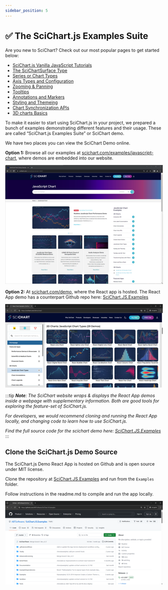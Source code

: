 ```yaml
---
sidebar_position: 5
---
```


# ✅ The SciChart.js Examples Suite

Are you new to SciChart? Check out our most popular pages to get started below:

*   [SciChart.js Vanilla JavaScript Tutorials](/docs/get-started/tutorials-js-npm-webpack/tutorial-01-setting-up-npm-project-with-scichart-js/index.md) 
*   [The SciChartSurface Type](/docs/2d-charts/surface/scichart-surface-type-overview/index.md)
*   [Series or Chart Types](/docs/2d-charts/chart-types/renderable-series-api-overview/index.md)
*   [Axis Types and Configuration](/docs/2d-charts/axis-api/axis-api-overview/index.md)
*   [Zooming & Panning](/docs/2d-charts/chart-modifier-api/zooming-and-panning/zoom-pan-modifier/index.md)
*   [Tooltips](/docs/2d-charts/chart-modifier-api/rollover-modifier/index.md)
*   [Annotations and Markers](/docs/2d-charts/annotations-api/annotations-api-overview/index.md)
*   [Styling and Themeing](/docs/2d-charts/styling-and-theming/theme-manager-api/index.md)
*   [Chart Synchronization APIs](/docs/2d-charts/chart-synchronization-api/synchronizing-multiple-charts/index.md)
*   [3D charts Basics](/docs/3d-charts/scichart-3d-basics/scichart-3d-basics-overview/index.md) 

To make it easier to start using SciChart.js in your project, we prepared a bunch of examples demonstrating different features and their usage. These are called “SciChart.js Examples Suite” or SciChart demo.

We have two places you can view the SciChart Demo online.

**Option 1:** Browse all our examples at [scichart.com/examples/javascript-chart](https://www.scichart.com/examples/javascript-chart/), where demos are embedded into our website.

[![](img/1.png)](https://scichart.com/example/javascript-chart)

**Option 2:** At [scichart.com/demo](https://scichart.com/demo), where the React app is hosted. The React App demo has a counterpart Github repo here: [SciChart.JS.Examples](https://github.com/ABTSoftware/SciChart.JS.Examples/tree/dev_v4.0/Examples) 

[![scichart.com/demo](img/2.png)](https://scichart.com/demo)

:::tip
_**Note**: The SciChart website wraps & displays the React App demos inside a webpage with supplementary information. Both are good tools for exploring the feature-set of SciChart.js._

_For developers, we would recommend cloning and running the React App locally, and changing code to learn how to use SciChart.js._

_Find the full source code for the scichart demo here: [SciChart.JS.Examples](https://github.com/ABTSoftware/SciChart.JS.Examples/tree/dev_v4.0/Examples)_
:::

Clone the SciChart.js Demo Source
---------------------------------

The SciChart.js Demo React App is hosted on Github and is open source under MIT license.

Clone the repository at [SciChart.JS.Examples](https://github.com/ABTSoftware/SciChart.JS.Examples/tree/dev_v4.0/Examples) and run from the `Examples` folder.

Follow instructions in the readme.md to compile and run the app locally.

![](img/3.png)
